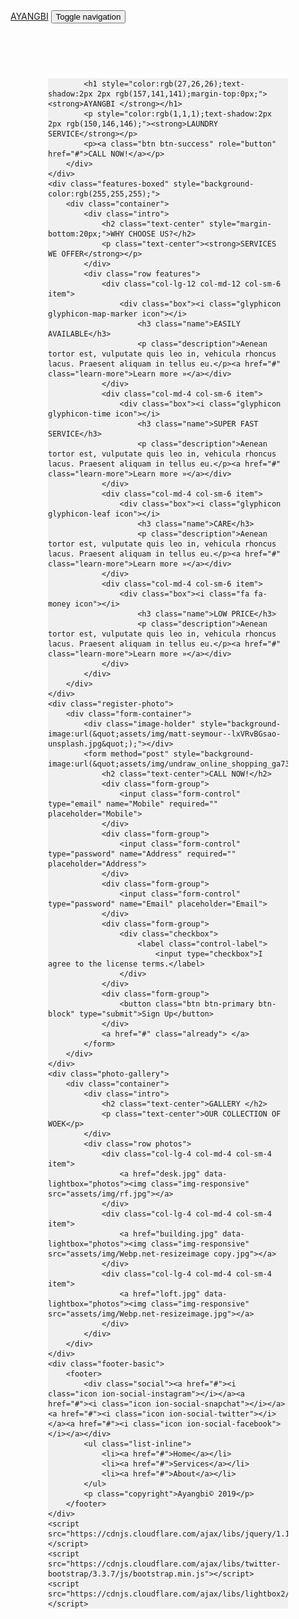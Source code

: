 <html>
<head>
    <meta charset="utf-8">
    <meta name="viewport" content="width=device-width, initial-scale=1.0">
    <title>AYANGBI</title>
    <link rel="stylesheet" href="https://cdnjs.cloudflare.com/ajax/libs/twitter-bootstrap/3.3.7/css/bootstrap.min.css">
    <link rel="stylesheet" href="https://cdnjs.cloudflare.com/ajax/libs/twitter-bootstrap/3.3.7/css/bootstrap-theme.min.css">
    <link rel="stylesheet" href="https://cdnjs.cloudflare.com/ajax/libs/font-awesome/4.6.3/css/font-awesome.min.css">
    <link rel="stylesheet" href="https://cdnjs.cloudflare.com/ajax/libs/ionicons/2.0.1/css/ionicons.min.css">
    <link rel="stylesheet" href="https://cdnjs.cloudflare.com/ajax/libs/lightbox2/2.8.2/css/lightbox.min.css">
    <link rel="stylesheet" href="assets/css/styles.min.css">
</head>

<body>
    <div>
        <nav class="navbar navbar-default navigation-clean-button">
            <div class="container">
                <div class="navbar-header"><a class="navbar-brand navbar-link" href="#">AYANGBI</a>
                    <button class="navbar-toggle collapsed" data-toggle="collapse" data-target="#navcol-1"><span class="sr-only">Toggle navigation</span><span class="icon-bar"></span><span class="icon-bar"></span><span class="icon-bar"></span></button>
                </div>
                <div class="collapse navbar-collapse" id="navcol-1">
                    <p class="navbar-text navbar-right actions"> </p>
                </div>
            </div>
        </nav>
    </div>
    <div class="container" style="background-image:url(&quot;assets/img/undraw_result_5583.svg&quot;);background-size:cover;background-position:center;background-origin:border-box;padding:60px;">
        <div id="color-overlay"></div>
        <div class="jumbotron" style="background-color:rgba(191,189,187,0.21);">
           
            <h1 style="color:rgb(27,26,26);text-shadow:2px 2px rgb(157,141,141);margin-top:0px;"><strong>AYANGBI </strong></h1>
            <p style="color:rgb(1,1,1);text-shadow:2px 2px rgb(150,146,146);"><strong>LAUNDRY SERVICE</strong></p>
            <p><a class="btn btn-success" role="button" href="#">CALL NOW!</a></p>
        </div>
    </div>
    <div class="features-boxed" style="background-color:rgb(255,255,255);">
        <div class="container">
            <div class="intro">
                <h2 class="text-center" style="margin-bottom:20px;">WHY CHOOSE US?</h2>
                <p class="text-center"><strong>SERVICES WE OFFER</strong></p>
            </div>
            <div class="row features">
                <div class="col-lg-12 col-md-12 col-sm-6 item">
                    <div class="box"><i class="glyphicon glyphicon-map-marker icon"></i>
                        <h3 class="name">EASILY AVAILABLE</h3>
                        <p class="description">Aenean tortor est, vulputate quis leo in, vehicula rhoncus lacus. Praesent aliquam in tellus eu.</p><a href="#" class="learn-more">Learn more »</a></div>
                </div>
                <div class="col-md-4 col-sm-6 item">
                    <div class="box"><i class="glyphicon glyphicon-time icon"></i>
                        <h3 class="name">SUPER FAST SERVICE</h3>
                        <p class="description">Aenean tortor est, vulputate quis leo in, vehicula rhoncus lacus. Praesent aliquam in tellus eu.</p><a href="#" class="learn-more">Learn more »</a></div>
                </div>
                <div class="col-md-4 col-sm-6 item">
                    <div class="box"><i class="glyphicon glyphicon-leaf icon"></i>
                        <h3 class="name">CARE</h3>
                        <p class="description">Aenean tortor est, vulputate quis leo in, vehicula rhoncus lacus. Praesent aliquam in tellus eu.</p><a href="#" class="learn-more">Learn more »</a></div>
                </div>
                <div class="col-md-4 col-sm-6 item">
                    <div class="box"><i class="fa fa-money icon"></i>
                        <h3 class="name">LOW PRICE</h3>
                        <p class="description">Aenean tortor est, vulputate quis leo in, vehicula rhoncus lacus. Praesent aliquam in tellus eu.</p><a href="#" class="learn-more">Learn more »</a></div>
                </div>
            </div>
        </div>
    </div>
    <div class="register-photo">
        <div class="form-container">
            <div class="image-holder" style="background-image:url(&quot;assets/img/matt-seymour--lxVRvBGsao-unsplash.jpg&quot;);"></div>
            <form method="post" style="background-image:url(&quot;assets/img/undraw_online_shopping_ga73.svg&quot;);">
                <h2 class="text-center">CALL NOW!</h2>
                <div class="form-group">
                    <input class="form-control" type="email" name="Mobile" required="" placeholder="Mobile">
                </div>
                <div class="form-group">
                    <input class="form-control" type="password" name="Address" required="" placeholder="Address">
                </div>
                <div class="form-group">
                    <input class="form-control" type="password" name="Email" placeholder="Email">
                </div>
                <div class="form-group">
                    <div class="checkbox">
                        <label class="control-label">
                            <input type="checkbox">I agree to the license terms.</label>
                    </div>
                </div>
                <div class="form-group">
                    <button class="btn btn-primary btn-block" type="submit">Sign Up</button>
                </div>
                <a href="#" class="already"> </a>
            </form>
        </div>
    </div>
    <div class="photo-gallery">
        <div class="container">
            <div class="intro">
                <h2 class="text-center">GALLERY </h2>
                <p class="text-center">OUR COLLECTION OF WOEK</p>
            </div>
            <div class="row photos">
                <div class="col-lg-4 col-md-4 col-sm-4 item">
                    <a href="desk.jpg" data-lightbox="photos"><img class="img-responsive" src="assets/img/rf.jpg"></a>
                </div>
                <div class="col-lg-4 col-md-4 col-sm-4 item">
                    <a href="building.jpg" data-lightbox="photos"><img class="img-responsive" src="assets/img/Webp.net-resizeimage copy.jpg"></a>
                </div>
                <div class="col-lg-4 col-md-4 col-sm-4 item">
                    <a href="loft.jpg" data-lightbox="photos"><img class="img-responsive" src="assets/img/Webp.net-resizeimage.jpg"></a>
                </div>
            </div>
        </div>
    </div>
    <div class="footer-basic">
        <footer>
            <div class="social"><a href="#"><i class="icon ion-social-instagram"></i></a><a href="#"><i class="icon ion-social-snapchat"></i></a><a href="#"><i class="icon ion-social-twitter"></i></a><a href="#"><i class="icon ion-social-facebook"></i></a></div>
            <ul class="list-inline">
                <li><a href="#">Home</a></li>
                <li><a href="#">Services</a></li>
                <li><a href="#">About</a></li>
            </ul>
            <p class="copyright">Ayangbi© 2019</p>
        </footer>
    </div>
    <script src="https://cdnjs.cloudflare.com/ajax/libs/jquery/1.12.4/jquery.min.js"></script>
    <script src="https://cdnjs.cloudflare.com/ajax/libs/twitter-bootstrap/3.3.7/js/bootstrap.min.js"></script>
    <script src="https://cdnjs.cloudflare.com/ajax/libs/lightbox2/2.8.2/js/lightbox.min.js"></script>
</body>

</html>
